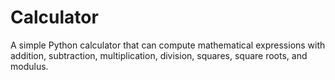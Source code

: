 # Calculator
A simple Python calculator that can compute mathematical expressions with addition, subtraction, multiplication, division, squares, square roots, and modulus.  
